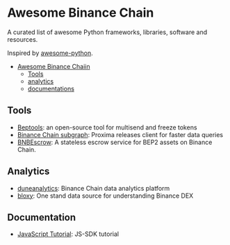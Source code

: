 # Awesome Binance Chain

A curated list of awesome Python frameworks, libraries, software and resources.

Inspired by [awesome-python](https://github.com/vinta/awesome-python/).

- [Awesome Binance Chaiin](#awesome-binance-chain)
    - [Tools](#tools)
    - [analytics](#analytics)
    - [documentations](#documentations)




## Tools

* [Beptools](https://beptools.org/): an open-source tool for multisend and freeze tokens
* [Binance Chain subgraph](https://github.com/proxima-one/binance-chain-subgraph): Proxima releases client for faster data queries
* [BNBEscrow](https://gitlab.com/canyacoin/canwork/bepescrow): A stateless escrow service for BEP2 assets on Binance Chain.

## Analytics

* [duneanalytics](https://explore.duneanalytics.com/public/dashboards/orYVVlec8ZaUrLr9yfDW0eyAZKMYt06Uab7qDPlx): Binance Chain data analytics platform
* [bloxy](https://stat.bloxy.info/superset/dashboard/binance/?standalone=true): One stand data source for understanding Binance DEX

## Documentation

* [JavaScript Tutorial](https://docs.beptools.org/): JS-SDK tutorial
